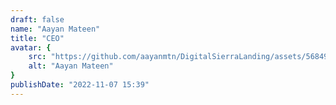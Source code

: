 ```yaml
---
draft: false
name: "Aayan Mateen"
title: "CEO"
avatar: {
    src: "https://github.com/aayanmtn/DigitalSierraLanding/assets/56849865/05a88531-c702-4474-81ae-356e950e0605",
    alt: "Aayan Mateen"
}
publishDate: "2022-11-07 15:39"
---
```


